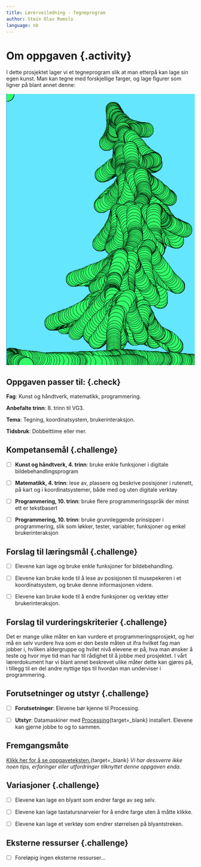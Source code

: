 ```yaml
---
title: Lærerveiledning - Tegneprogram
author: Stein Olav Romslo
language: nb
---
```



# Om oppgaven {.activity}

I dette prosjektet lager vi et tegneprogram slik at man etterpå kan lage sin
egen kunst. Man kan tegne med forskjellige farger, og lage figurer som ligner på
blant annet denne:

![Bilde av et grønt tre](gronttre.png)

## Oppgaven passer til: {.check}

__Fag__: Kunst og håndtverk, matematikk, programmering.

__Anbefalte trinn__: 8. trinn til VG3.

__Tema__: Tegning, koordinatsystem, brukerinteraksjon.

__Tidsbruk__: Dobbelttime eller mer.

## Kompetansemål {.challenge}

- [ ] __Kunst og håndtverk, 4. trinn__: bruke enkle funksjoner i digitale
  bildebehandlingsprogram

- [ ] __Matematikk, 4. trinn__: lese av, plassere og beskrive posisjoner i
  rutenett, på kart og i koordinatsystemer, både med og uten digitale verktøy

- [ ] __Programmering, 10. trinn__: bruke flere programmeringsspråk der minst
  ett er tekstbasert

- [ ] __Programmering, 10. trinn__: bruke grunnleggende prinsipper i
  programmering, slik som løkker, tester, variabler, funksjoner og enkel
  brukerinteraksjon

## Forslag til læringsmål {.challenge}

- [ ] Elevene kan lage og bruke enkle funksjoner for bildebehandling.

- [ ] Elevene kan bruke kode til å lese av posisjonen til musepekeren i et
  koordinatsystem, og bruke denne informasjonen videre.

- [ ] Elevene kan bruke kode til å endre funksjoner og verktøy etter
  brukerinteraksjon.

## Forslag til vurderingskriterier {.challenge}

Det er mange ulike måter en kan vurdere et programmeringsprosjekt, og her må en
selv vurdere hva som er den beste måten ut ifra hvilket fag man jobber i,
hvilken aldergruppe og hvilet nivå elevene er på, hva man ønsker å teste og hvor
mye tid man har til rådighet til å jobbe med prosjektet. I vårt lærerdokument
har vi blant annet beskrevet ulike måter dette kan gjøres på, i tillegg til en
del andre nyttige tips til hvordan man underviser i programmering.

## Forutsetninger og utstyr {.challenge}

- [ ] __Forutsetninger__: Elevene bør kjenne til Processing.

- [ ] __Utstyr__: Datamaskiner med
  [Processing](https://www.processing.org/download/){target=_blank} installert.
  Elevene kan gjerne jobbe to og to sammen.

## Fremgangsmåte

[Klikk her for å se
oppgaveteksten.](../tegnespillet/tegnespillet.html){target=_blank} _Vi har
dessverre ikke noen tips, erfaringer eller utfordringer tilknyttet denne
oppgaven enda._

## Variasjoner {.challenge}

- [ ] Elevene kan lage en blyant som endrer farge av seg selv.

- [ ] Elevene kan lage tastatursnarveier for å endre farge uten å måtte klikke.

- [ ] Elevene kan lage et verktøy som endrer størrelsen på blyantstreken.

## Eksterne ressurser {.challenge}

- [ ] Foreløpig ingen eksterne ressurser...
